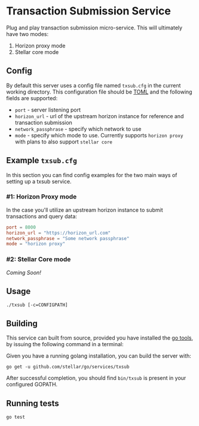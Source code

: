 # Transaction Submission Service


Plug and play transaction submission micro-service. This will ultimately have two modes:

1. Horizon proxy mode
2. Stellar core mode


## Config

By default this server uses a config file named `txsub.cfg` in the current working directory. This configuration file should be [TOML](https://github.com/toml-lang/toml) and the following fields are supported:

* `port` - server listening port
* `horizon_url` - url of the upstream horizon instance for reference and transaction submission
* `network_passphrase` - specify which network to use
* `mode` - specify which mode to use. Currently supports `horizon proxy` with plans to also support `stellar core`

## Example `txsub.cfg`
In this section you can find config examples for the two main ways of setting up a txsub service.

### #1: Horizon Proxy mode

In the case you'll utilize an upstream horizon instance to submit transactions and query data:

```toml
port = 8000
horizon_url = "https://horizon_url.com"
network_passphrase = "Some network passphrase"
mode = "horizon proxy"
```

### #2: Stellar Core mode

*Coming Soon!*

## Usage

```
./txsub [-c=CONFIGPATH]
```

## Building

This service can built from source, provided you have installed the [go tools](https://golang.org/doc/install), by issuing the following command in a terminal:

Given you have a running golang installation, you can build the server with:

```
go get -u github.com/stellar/go/services/txsub
```

After successful completion, you should find `bin/txsub` is present in your configured GOPATH.

## Running tests

```
go test
```